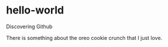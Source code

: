 # hello-world
Discovering Github

There is something about the oreo cookie crunch that I just love.
